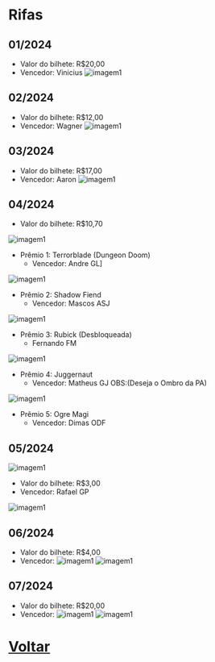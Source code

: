 # Rifas
## 01/2024 
- Valor do bilhete: R$20,00
- Vencedor: Vinicius
![imagem1](img/void-immortals.jpg)

## 02/2024 
- Valor do bilhete: R$12,00
- Vencedor: Wagner
![imagem1](img/sniper-ardal.jpg)

## 03/2024 
- Valor do bilhete: R$17,00
- Vencedor: Aaron
![imagem1](img/dragon-claw.jpg)

## 04/2024 
- Valor do bilhete: R$10,70

![imagem1](img/rifa_04_2024_premeio_01.png)
- Prêmio 1: Terrorblade (Dungeon Doom)
    - Vencedor: Andre GL]

![imagem1](img/rifa_04_2024_premeio_02.png)
- Prêmio 2: Shadow Fiend
    - Vencedor: Mascos ASJ


![imagem1](img/rifa_04_2024_premeio_03.png)
- Prêmio 3: Rubick (Desbloqueada)
    - Fernando FM


![imagem1](img/rifa_04_2024_premeio_04.png)
- Prêmio 4: Juggernaut
    - Vencedor: Matheus GJ
OBS:(Deseja o Ombro da PA)


![imagem1](img/rifa_04_2024_premeio_05.png)
- Prêmio 5: Ogre Magi
    - Vencedor: Dimas ODF

## 05/2024 
![imagem1](img/rifa05_main.jpg)
- Valor do bilhete: R$3,00
- Vencedor: Rafael GP

![imagem1](img/rifa05_secondary.jpg)

## 06/2024 
- Valor do bilhete: R$4,00
- Vencedor: 
![imagem1](img/rifa06_main.jpg)
![imagem1](img/rifa06_secondary.jpg)

## 07/2024 
- Valor do bilhete: R$20,00
- Vencedor: 
![imagem1](img/rifa07_main.jpg)
![imagem1](img/rifa07_secundario.jpg)

# [Voltar](README.md)
